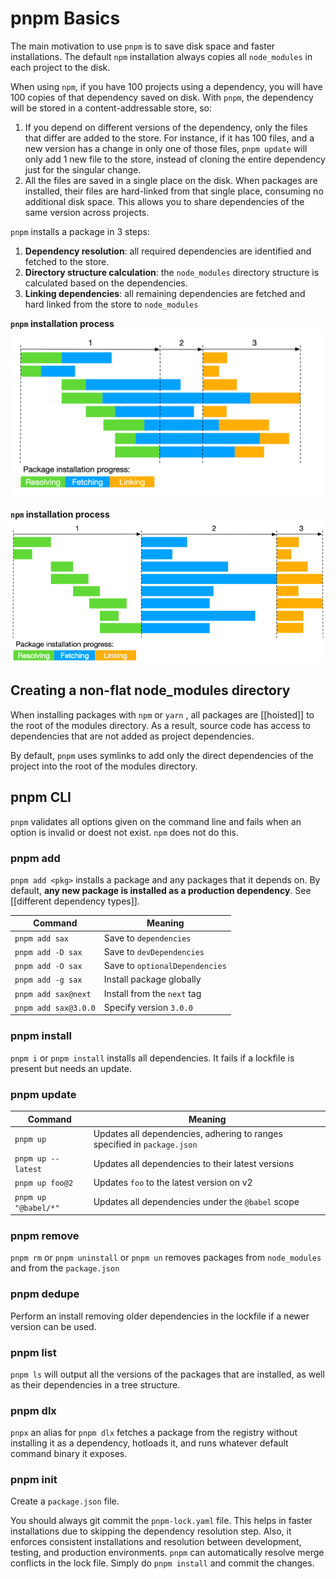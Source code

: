 # pnpm Basics
The main motivation to use `pnpm` is to save disk space and faster installations. The default `npm` installation always copies all `node_modules` in each project to the disk.

When using `npm`, if you have 100 projects using a dependency, you will have 100 copies of that dependency saved on disk. With `pnpm`, the dependency will be stored in a content-addressable store, so:

1. If you depend on different versions of the dependency, only the files that differ are added to the store. For instance, if it has 100 files, and a new version has a change in only one of those files, `pnpm update` will only add 1 new file to the store, instead of cloning the entire dependency just for the singular change.
2. All the files are saved in a single place on the disk. When packages are installed, their files are hard-linked from that single place, consuming no additional disk space. This allows you to share dependencies of the same version across projects.

`pnpm` installs a package in 3 steps:
1. **Dependency resolution**: all required dependencies are identified and fetched to the store.
2. **Directory structure calculation**: the `node_modules` directory structure is calculated based on the dependencies.
3. **Linking dependencies**: all remaining dependencies are fetched and hard linked from the store to `node_modules`

**`pnpm` installation process**
![pnpm build process](pnpm-build-process.png)

**`npm` installation process**
![npm build process](npm-build-process.png)

## Creating a non-flat node_modules directory
When installing packages with `npm` or `yarn` , all packages are [[hoisted]] to the root of the modules directory. As a result, source code has access to dependencies that are not added as project dependencies.

By default, `pnpm` uses symlinks to add only the direct dependencies of the project into the root of the modules directory.

## pnpm CLI

`pnpm` validates all options given on the command line and fails when an option is invalid or doest not exist. `npm` does not do this.

### pnpm add

`pnpm add <pkg>` installs a package and any packages that it depends on. By default, **any new package is installed as a production dependency**. See [[different dependency types]].

|Command|Meaning|
|---|---|
|`pnpm add sax`|Save to `dependencies`|
|`pnpm add -D sax`|Save to `devDependencies`|
|`pnpm add -O sax`|Save to `optionalDependencies`|
|`pnpm add -g sax`|Install package globally|
|`pnpm add sax@next`|Install from the `next` tag|
|`pnpm add sax@3.0.0`|Specify version `3.0.0`|

### pnpm install

`pnpm i` or `pnpm install` installs all dependencies. It fails if a lockfile is present but needs an update.

### pnpm update

| Command              | Meaning                                                                  |
| -------------------- | ------------------------------------------------------------------------ |
| `pnpm up`            | Updates all dependencies, adhering to ranges specified in `package.json` |
| `pnpm up --latest`   | Updates all dependencies to their latest versions                        |
| `pnpm up foo@2`      | Updates `foo` to the latest version on v2                                |
| `pnpm up "@babel/*"` | Updates all dependencies under the `@babel` scope                        |

### pnpm remove

`pnpm rm` or `pnpm uninstall` or `pnpm un` removes packages from `node_modules` and from the `package.json`

### pnpm dedupe

Perform an install removing older dependencies in the lockfile if a newer version can be used.

### pnpm list

`pnpm ls` will output all the versions of the packages that are installed, as well as their dependencies in a tree structure.

### pnpm dlx

`pnpx` an alias for `pnpm dlx` fetches a package from the registry without installing it as a dependency, hotloads it, and runs whatever default command binary it exposes.

### pnpm init

Create a `package.json` file.

You should always git commit the `pnpm-lock.yaml` file. This helps in faster installations due to skipping the dependency resolution step. Also, it enforces consistent installations and resolution between development, testing, and production environments.  `pnpm` can automatically resolve merge conflicts in the lock file. Simply do `pnpm install` and commit the changes.
